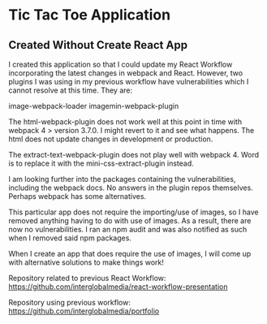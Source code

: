 # Tic Tac Toe Application

## Created Without Create React App

I created this application so that I could update my React Workflow incorporating the latest changes in webpack and React. However, two plugins I was using in my previous workflow have vulnerabilities which I cannot resolve at this time. They are:

image-webpack-loader
imagemin-webpack-plugin

The html-webpack-plugin does not work well at this point in time with webpack 4 > version 3.7.0. I might revert to it and see what happens. The html does not update changes in development or production.

The extract-text-webpack-plugin does not play well with webpack 4. Word is to replace it with the mini-css-extract-plugin instead.

I am looking further into the packages containing the vulnerabilities, including the webpack docs. No answers in the plugin repos themselves. Perhaps webpack has some alternatives.

This particular app does not require the importing/use of images, so I have removed anything having to do with use of images. As a result, there are now no vulnerabilities. I ran an npm audit and was also notified as such when I removed said npm packages.

When I create an app that does require the use of images, I will come up with alternative solutions to make things work!

Repository related to previous React Workflow: https://github.com/interglobalmedia/react-workflow-presentation

Repository using previous workflow: https://github.com/interglobalmedia/portfolio





